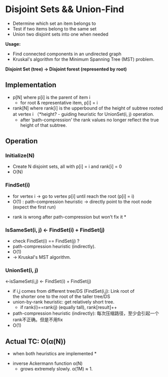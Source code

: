 # Disjoint Sets && Union-Find

- Determine which set an item belongs to
- Test if two items belong to the same set
- Union two disjoint sets into one when needed  

**Usage:**
- Find connected components in an undirected graph
- Kruskal's algorithm for the Minimum Spanning Tree (MST) problem.


**Disjoint Set (tree) -> Disjoint forest (represented by root)**

## Implementation
- p[N] where p[i] is the parent of item i  
    - for root & representative item, p[i] = i
- rank[N] where rank[i] is the upperbound of the height of subtree rooted at vertex i （*height?
    - guiding heuristic for UnionSet(i, j) operation. 
    - after ’path-compression' the rank values no longer reflect the true height of that subtree.

## Operation
### Initialize(N) 
- Create N disjoint sets, all with p[i] = i and rank[i] = 0 
- O(N)

### FindSet(i)
- for vertex i -> go to vertex p[i] until reach the root (p[i] = i)
- O(1) : path-compression heuristic -> directly point to the root node (expect the first run) 
* rank is wrong after path-compression but won’t fix it *

### IsSameSet(i, j) <- FindSet(i) + FindSet(j)
- check FindSet(i) == FindSet(j) ? 
- path-compression heuristic (indirectly).
- O(1)
- -> Kruskal's MST algorithm.

### UnionSet(i, j)  
<-isSameSet(i,j) <- FindSet(i) + FindSet(j)
- if i,j comes from different tree/DS (FindSet(i,j): Link root of the shorter one to the root of the taller tree/DS
- union-by-rank heuristic: get relatively short tree. 
    - if rank(i)==rank(j) (equally tall), rank[result]++
- path-compression heuristic (indirectly): 每次压缩路径，至少会引起一个rank不正确。但是不用fix
- O(1)

## Actual TC: O(α(N)) 
* when both heuristics are implemented *
- inverse Ackermann function α(N)
    - grows extremely slowly. α(1M) ≈ 1.